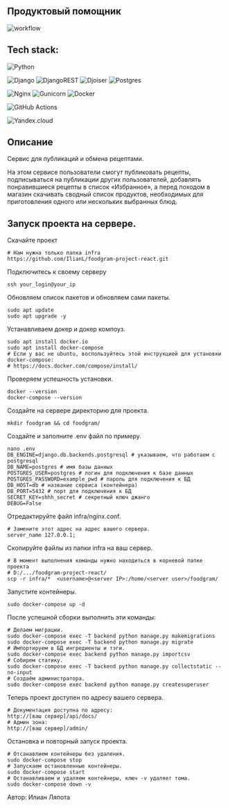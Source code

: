## Продуктовый помощник
![workflow](https://github.com/IlianL/foodgram-project-react/actions/workflows/foodgram_workflow.yml/badge.svg)  

## Tech stack:
![Python](https://img.shields.io/badge/python-3670A0?style=for-the-badge&logo=python&logoColor=ffdd54)  

![Django](https://img.shields.io/badge/django-%23092E20.svg?style=for-the-badge&logo=django&logoColor=white)
![DjangoREST](https://img.shields.io/badge/DJANGO-REST-ff1709?style=for-the-badge&logo=django&logoColor=white&color=ff1709&labelColor=gray)
![Djoiser](https://img.shields.io/badge/-djoiser-%23008080?style=for-the-badge&logo=appveyor)
![Postgres](https://img.shields.io/badge/postgres-%23316192.svg?style=for-the-badge&logo=postgresql&logoColor=white)  

![Nginx](https://img.shields.io/badge/nginx-%23009639.svg?style=for-the-badge&logo=nginx&logoColor=white)
![Gunicorn](https://img.shields.io/badge/gunicorn-%298729.svg?style=for-the-badge&logo=gunicorn&logoColor=white)
![Docker](https://img.shields.io/badge/docker-%230db7ed.svg?style=for-the-badge&logo=docker&logoColor=white)  

![GitHub Actions](https://img.shields.io/badge/github%20actions-%232671E5.svg?style=for-the-badge&logo=githubactions&logoColor=white)  

![Yandex.cloud](https://img.shields.io/badge/-yandex.clound-blue?style=for-the-badge&logo=appveyor)  


## Описание
Cервис для публикаций и обмена рецептами.

На этом сервисе пользователи смогут публиковать рецепты, подписываться на публикации других пользователей, добавлять понравившиеся рецепты в список «Избранное», а перед походом в магазин скачивать сводный список продуктов, необходимых для приготовления одного или нескольких выбранных блюд.

## Запуск проекта на сервере.
Скачайте проект
 ```
# Нам нужна только папка infra
https://github.com/IlianL/foodgram-project-react.git
 ```
Подключитесь к своему серверу
```
ssh your_login@your_ip
```
Обновляем список пакетов и обновляем сами пакеты.
```
sudo apt update
sudo apt upgrade -y 
```
Устанавливаем докер и докер компоуз.
```
sudo apt install docker.io
sudo apt install docker-compose
# Если у вас не ubuntu, воспользуйтесь этой инструкцией для установки docker-compose:
# https://docs.docker.com/compose/install/
```
Проверяем успешность установки.
```
docker --version
docker-compose --version
```
Создайте на сервере директорию для проекта.
```
mkdir foodgram && cd foodgram/
```
Создайте и заполните .env файл по примеру.
```
nano .env
DB_ENGINE=django.db.backends.postgresql # указываем, что работаем с postgresql
DB_NAME=postgres # имя базы данных
POSTGRES_USER=postgres # логин для подключения к базе данных
POSTGRES_PASSWORD=example_pwd # пароль для подключения к БД
DB_HOST=db # название сервиса (контейнера)
DB_PORT=5432 # порт для подключения к БД
SECRET_KEY=shhh_secret # секретный ключ джанго
DEBUG=False
```
Отредактируйте файл infra/nginx.conf.
```
# Замените этот адрес на адрес вашего сервера.
server_name 127.0.0.1;
```
Скопируйте файлы из папки infra на ваш сервер.
```
# В момент выполнения команды нужно находиться в корневой папке проекта
# D:/.../foodgram-project-react/
scp -r infra/*  <username>@<server IP>:/home/<server user>/foodgram/
```
Запустите контейнеры.
```
sudo docker-compose up -d
```
После успешной сборки выполнить эти команды:
```
# Делаем миграции.
sudo docker-compose exec -T backend python manage.py makemigrations
sudo docker-compose exec -T backend python manage.py migrate
# Импортируем в БД ингредиенты и тэги.
sudo docker-compose exec backend python manage.py importcsv
# Собирем статику.
sudo docker-compose exec -T backend python manage.py collectstatic --no-input
# Создаём администратора.
sudo docker-compose exec backend python manage.py createsuperuser
```
Теперь проект доступен по адресу вашего сервера.
```
# Документация доступна по адресу:
http://[ваш сервер]/api/docs/  
# Админ зона:
http://[ваш сервер]/admin/
```

Остановка и повторный запуск проекта.
```
# Отсанавлием контейнеры без удаления.
sudo docker-compose stop
# Запускаем остановленные контейнеры.
sudo docker-compose start
# Останавливаем и удаляем контейнеры, ключ -v удаляет тома.
sudo docker-compose down -v
```
  
Автор: Илиан Ляпота
